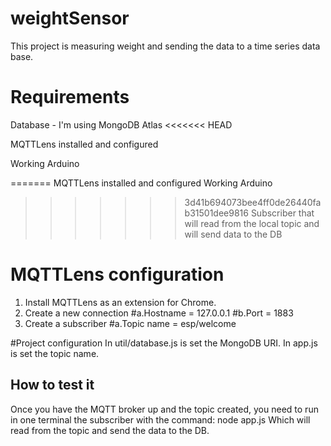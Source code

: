 # weightSensor
This project is measuring weight and sending the data to a time series data base.

# Requirements
 Database - I'm using MongoDB Atlas
<<<<<<< HEAD

 MQTTLens installed and configured

 Working Arduino

=======
 MQTTLens installed and configured
 Working Arduino
>>>>>>> 3d41b694073bee4ff0de26440fab31501dee9816
 Subscriber that will read from the local topic and will send data to the DB

# MQTTLens configuration
1. Install MQTTLens as an extension for Chrome.
2. Create a new connection
#a.Hostname = 127.0.0.1
#b.Port = 1883
3. Create a subscriber
#a.Topic name = esp/welcome


#Project configuration
In util/database.js is set the MongoDB URI.
In app.js is set the topic name.

## How to test it
Once you have the MQTT broker up and the topic created, you need to run in one terminal the subscriber with the command: node app.js
Which will read from the topic and send the data to the DB.

